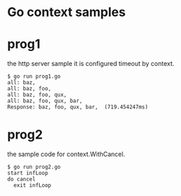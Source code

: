 Go context samples
=====

# prog1

the http server sample it is configured timeout by context.

```
$ go run prog1.go
all: baz, 
all: baz, foo, 
all: baz, foo, qux, 
all: baz, foo, qux, bar, 
Response: baz, foo, qux, bar,  (719.454247ms)
```

# prog2

the sample code for context.WithCancel.

```
$ go run prog2.go
start infLoop
do cancel
  exit infLoop
```
